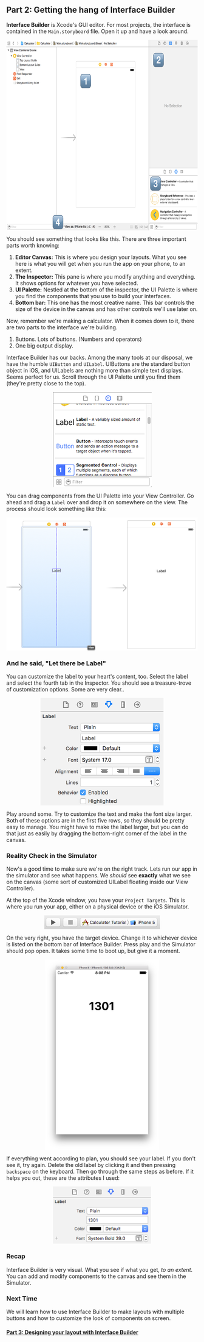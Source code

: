 ## Part 2: Getting the hang of Interface Builder

**Interface Builder** is Xcode's GUI editor. For most projects, the interface is contained in the `Main.storyboard` file. Open it up and have a look around.

<p align="center"> <img src="screenshot1.png" height="500px" align="center"> </p>

You should see something that looks like this. There are three important parts worth knowing:

1. **Editor Canvas:** This is where you design your layouts. What you see here is what you will get when you run the app on your phone, to an extent.
2. **The Inspector:** This pane is where you modify anything and everything. It shows options for whatever you have selected.
3. **UI Palette:** Nestled at the bottom of the inspector, the UI Palette is where you find the components that you use to build your interfaces.
4. **Bottom bar:** This one has the most creative name. This bar controls the size of the device in the canvas and has other controls we'll use later on.

Now, remember we're making a calculator. When it comes down to it, there are two parts to the interface we're building.

1. Buttons. Lots of buttons. (Numbers and operators)
2. One big output display.

Interface Builder has our backs. Among the many tools at our disposal, we have the humble `UIButton` and `UILabel`. UIButtons are the standard button object in iOS, and UILabels are nothing more than simple text displays. Seems perfect for us. Scroll through the UI Palette until you find them (they're pretty close to the top).

<p align="center"> <img src="screenshot3.png" height="250px" align="center"> </p>

You can drag components from the UI Palette into your View Controller. Go ahead and drag a `Label` over and drop it on somewhere on the view. The process should look something like this:

<p align="center"> <img src="screenshot4.png" height="350px" align="center"> </p>

### And he said, "Let there be Label"
You can customize the label to your heart's content, too. Select the label and select the fourth tab in the Inspector. You should see a treasure-trove of customization options. Some are very clear..

<p align="center"> <img src="screenshot2.png" height="282px" align="center"> </p>

Play around some. Try to customize the text and make the font size larger. Both of these options are in the first five rows, so they should be pretty easy to manage. You might have to make the label larger, but you can do that just as easily by dragging the bottom-right corner of the label in the canvas.

### Reality Check in the Simulator

Now's a good time to make sure we're on the right track. Lets run our app in the simulator and see what happens. We *should* see **exactly** what we see on the canvas (some sort of customized UILabel floating inside our View Controller).

At the top of the Xcode window, you have your `Project Targets`. This is where you run your app, either on a physical device or the iOS Simulator.

<p align="center"> <img src="screenshot5.png" height="37px" align="center"> </p>

On the very right, you have the target device. Change it to whichever device is listed on the bottom bar of Interface Builder. Press play and the Simulator should pop open. It takes some time to boot up, but give it a moment.

<p align="center"> <img src="screenshot6.png" height="500px" align="center"> </p>

If everything went according to plan, you should see your label. If you don't see it, try again. Delete the old label by clicking it and then pressing `backspace` on the keyboard. Then go through the same steps as before. If it helps you out, these are the attributes I used:

<p align="center"> <img src="screenshot7.png" height="150" align="center"> </p>

### Recap
Interface Builder is very visual. What you see if what you get, *to an extent*. You can add and modify components to the canvas and see them in the Simulator.

### Next Time
We will learn how to use Interface Builder to make layouts with multiple buttons and how to customize the look of components on screen.

#### [Part 3: Designing your layout with Interface Builder](../P3/part3.md)

